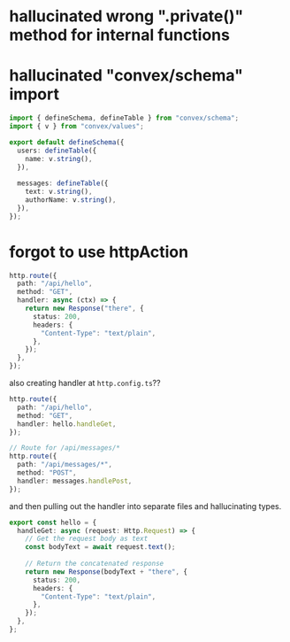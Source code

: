 # hallucinated wrong ".private()" method for internal functions

# hallucinated "convex/schema" import
```ts
import { defineSchema, defineTable } from "convex/schema";
import { v } from "convex/values";

export default defineSchema({
  users: defineTable({
    name: v.string(),
  }),
  
  messages: defineTable({
    text: v.string(),
    authorName: v.string(),
  }),
});
```

# forgot to use httpAction 
```ts
http.route({
  path: "/api/hello",
  method: "GET",
  handler: async (ctx) => {
    return new Response("there", {
      status: 200,
      headers: {
        "Content-Type": "text/plain",
      },
    });
  },
});
```
also creating handler at `http.config.ts`??
```ts
http.route({
  path: "/api/hello",
  method: "GET",
  handler: hello.handleGet,
});

// Route for /api/messages/*
http.route({
  path: "/api/messages/*",
  method: "POST",
  handler: messages.handlePost,
});
```
and then pulling out the handler into separate files and hallucinating
types.
```ts
export const hello = {
  handleGet: async (request: Http.Request) => {
    // Get the request body as text
    const bodyText = await request.text();
    
    // Return the concatenated response
    return new Response(bodyText + "there", {
      status: 200,
      headers: {
        "Content-Type": "text/plain",
      },
    });
  },
};
```